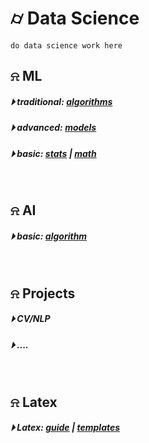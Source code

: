
# &#x232d; Data Science 
```
do data science work here
```

## &#x237e; ML 
##### &#x23f5; traditional: [algorithms](./ml/algorithms/)
##### &#x23f5; advanced: [models](./ml/models/)
##### &#x23f5; basic: [stats](./ml/stats/) | [math](./ml/math/)
<br />

## &#x237e; AI
##### &#x23f5; basic: [algorithm](./ai/basic_algorithm/)
<br />

## &#x237e; Projects
##### &#x23f5; CV/NLP
##### &#x23f5; ....
<br />

## &#x237e; Latex
##### &#x23f5; Latex: [guide](./latex/LatexGuide.md) | [templates](./latex/templates/)
<br />


